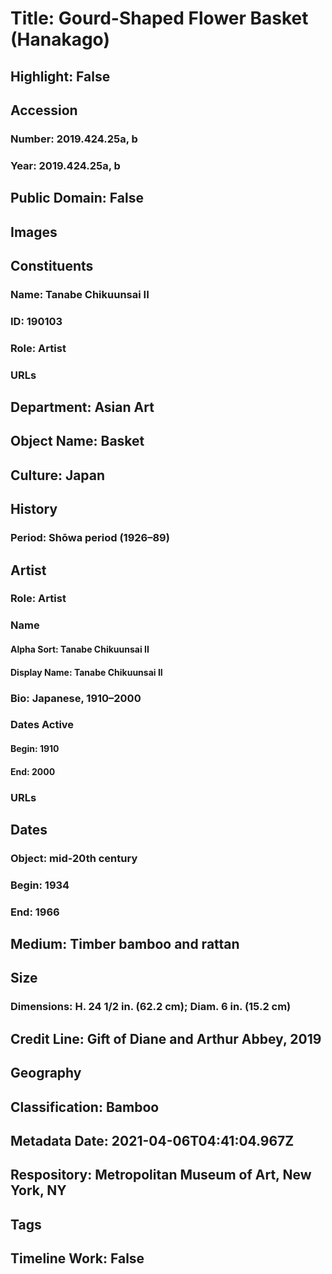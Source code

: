 # Title: Gourd-Shaped Flower Basket (Hanakago)
## Highlight: False
## Accession
### Number: 2019.424.25a, b
### Year: 2019.424.25a, b
## Public Domain: False
## Images
## Constituents
### Name: Tanabe Chikuunsai II
### ID: 190103
### Role: Artist
### URLs
## Department: Asian Art
## Object Name: Basket
## Culture: Japan
## History
### Period: Shōwa period (1926–89)
## Artist
### Role: Artist
### Name
#### Alpha Sort: Tanabe Chikuunsai II
#### Display Name: Tanabe Chikuunsai II
### Bio: Japanese, 1910–2000
### Dates Active
#### Begin: 1910
#### End: 2000
### URLs
## Dates
### Object: mid-20th century
### Begin: 1934
### End: 1966
## Medium: Timber bamboo and rattan
## Size
### Dimensions: H. 24 1/2 in. (62.2 cm); Diam. 6 in. (15.2 cm)
## Credit Line: Gift of Diane and Arthur Abbey, 2019
## Geography
## Classification: Bamboo
## Metadata Date: 2021-04-06T04:41:04.967Z
## Respository: Metropolitan Museum of Art, New York, NY
## Tags
## Timeline Work: False